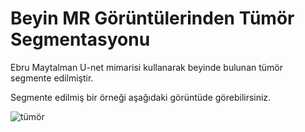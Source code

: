# Beyin MR Görüntülerinden Tümör Segmentasyonu
Ebru Maytalman
U-net mimarisi kullanarak beyinde bulunan tümör segmente edilmiştir.

Segmente edilmiş bir örneği aşağıdaki görüntüde görebilirsiniz.

![tümör](https://user-images.githubusercontent.com/52465630/157935279-e8d75045-e350-4a08-94ec-8f81d5e33679.png)


